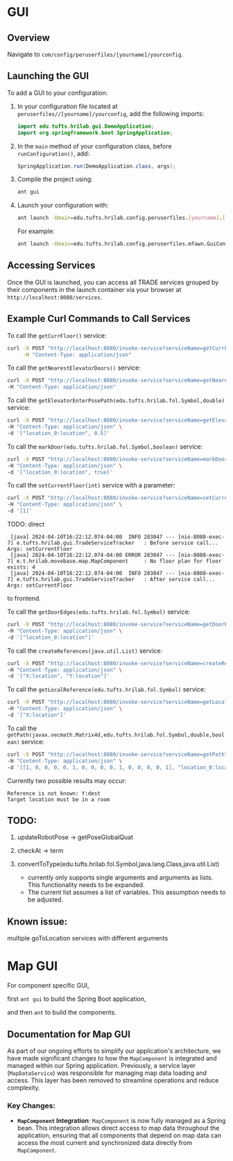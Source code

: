 # GUI

## Overview

Navigate to `com/config/peruserfiles/[yourname]/yourconfig`.

## Launching the GUI

To add a GUI to your configuration:

1. In your configuration file located at `peruserfiles//[yourname]/yourconfig`, add the following imports:

    ```java
    import edu.tufts.hrilab.gui.DemoApplication;
    import org.springframework.boot.SpringApplication;
    ```

2. In the `main` method of your configuration class, before `runConfiguration()`, add:

    ```java
    SpringApplication.run(DemoApplication.class, args);
    ```

3. Compile the project using:

    ```bash
    ant gui
    ```

4. Launch your configuration with:

    ```bash
    ant launch -Dmain=edu.tufts.hrilab.config.peruserfiles.[yourname].[yourconfig]
    ```

   For example:

    ```bash
    ant launch -Dmain=edu.tufts.hrilab.config.peruserfiles.mfawn.GuiConfig
    ```

## Accessing Services

Once the GUI is launched, you can access all TRADE services grouped by their components in the launch container via your browser at `http://localhost:8080/services`.

## Example Curl Commands to Call Services

To call the `getCurrFloor()` service:

```bash
curl -X POST "http://localhost:8080/invoke-service?serviceName=getCurrFloor" \
     -H "Content-Type: application/json"
```

To call the `getNearestElevatorDoors()` service:

```bash
curl -X POST "http://localhost:8080/invoke-service?serviceName=getNearestElevatorDoors" \
-H "Content-Type: application/json"
```

To call the `getElevatorEnterPosePath(edu.tufts.hrilab.fol.Symbol,double)` service:

```bash
curl -X POST "http://localhost:8080/invoke-service?serviceName=getElevatorEnterPosePath" \
-H "Content-Type: application/json" \
-d '["location_0:location", 0.5]'
```

To call the `markDoor(edu.tufts.hrilab.fol.Symbol,boolean)` service:

```bash
curl -X POST "http://localhost:8080/invoke-service?serviceName=markDoor" \
-H "Content-Type: application/json" \
-d '["location_0:location", true]'
```

To call the `setCurrentFloor(int)` service with a parameter:

```bash
curl -X POST "http://localhost:8080/invoke-service?serviceName=setCurrentFloor" \
-H "Content-Type: application/json" \
-d '[1]'
```

TODO: direct

     [java] 2024-04-10T16:22:12.074-04:00  INFO 283047 --- [nio-8080-exec-7] e.tufts.hrilab.gui.TradeServiceTracker   : Before service call... Args: setCurrentFloor
     [java] 2024-04-10T16:22:12.074-04:00 ERROR 283047 --- [nio-8080-exec-7] e.t.hrilab.movebase.map.MapComponent     : No floor plan for floor exists: 4
     [java] 2024-04-10T16:22:12.074-04:00  INFO 283047 --- [nio-8080-exec-7] e.tufts.hrilab.gui.TradeServiceTracker   : After service call... Args: setCurrentFloor

to frontend.

To call the `getDoorEdges(edu.tufts.hrilab.fol.Symbol)` service:

```bash
curl -X POST "http://localhost:8080/invoke-service?serviceName=getDoorEdges" \
-H "Content-Type: application/json" \
-d '["location_0:location"]'
```

To call the `createReferences(java.util.List)` service:

```bash
curl -X POST "http://localhost:8080/invoke-service?serviceName=createReferences" \
-H "Content-Type: application/json" \
-d '["X:location", "Y:location"]'
```

To call the `getLocalReference(edu.tufts.hrilab.fol.Symbol)` service:

```bash
curl -X POST "http://localhost:8080/invoke-service?serviceName=getLocalReference" \
-H "Content-Type: application/json" \
-d '["X:location"]'
```

To call the `getPath(javax.vecmath.Matrix4d,edu.tufts.hrilab.fol.Symbol,double,boolean)` service:

```bash
curl -X POST "http://localhost:8080/invoke-service?serviceName=getPath" \
-H "Content-Type: application/json" \
-d '[[1, 0, 0, 0, 0, 1, 0, 0, 0, 0, 1, 0, 0, 0, 0, 1], "location_0:location", 0.01, true]'
```

Currently two possible results may occur:

    Reference is not known: Y:dest
    Target location must be in a room

## TODO:

1. updateRobotPose -> getPoseGlobalQuat

2. checkAt -> term

3. convertToType(edu.tufts.hrilab.fol.Symbol,java.lang.Class,java.util.List)
   - currently only supports single arguments and arguments as lists. This functionality needs to be expanded.
   - The current list assumes a list of variables. This assumption needs to be adjusted.

## Known issue:

multiple goToLocation services with different arguments

# Map GUI

For component specific GUI,

first `ant gui` to build the Spring Boot application,

and then `ant` to build the components.

## Documentation for Map GUI

As part of our ongoing efforts to simplify our application's architecture, we have made significant changes to how the `MapComponent` is integrated and managed within our Spring application. Previously, a service layer (`MapDataService`) was responsible for managing map data loading and access. This layer has been removed to streamline operations and reduce complexity.

### Key Changes:
- **`MapComponent` Integration**: `MapComponent` is now fully managed as a Spring bean. This integration allows direct access to map data throughout the application, ensuring that all components that depend on map data can access the most current and synchronized data directly from `MapComponent`.